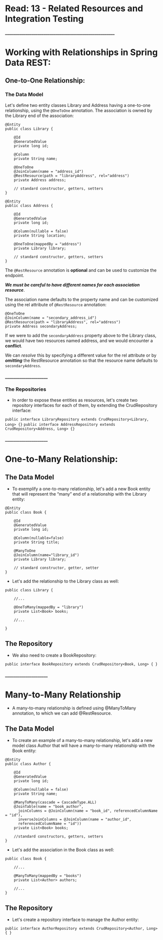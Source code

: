 # Read: 13 - Related Resources and Integration Testing

#### ______________________________________________________

# Working with Relationships in Spring Data REST:

## One-to-One Relationship:

### The Data Model

Let's define two entity classes Library and Address having a one-to-one relationship, using the `@OneToOne` annotation. The association is owned by the Library end of the association:

```
@Entity
public class Library {

    @Id
    @GeneratedValue
    private long id;

    @Column
    private String name;

    @OneToOne
    @JoinColumn(name = "address_id")
    @RestResource(path = "libraryAddress", rel="address")
    private Address address;
    
    // standard constructor, getters, setters
}
```

```
@Entity
public class Address {

    @Id
    @GeneratedValue
    private long id;

    @Column(nullable = false)
    private String location;

    @OneToOne(mappedBy = "address")
    private Library library;

    // standard constructor, getters, setters
}
```

The `@RestResource` annotation is **optional** and can be used to customize the endpoint.

***We must be careful to have different names for each association resource***.

The association name defaults to the property name and can be customized using the rel attribute of `@RestResource` annotation:
```
@OneToOne
@JoinColumn(name = "secondary_address_id")
@RestResource(path = "libraryAddress", rel="address")
private Address secondaryAddress;
```

If we were to add the `secondaryAddress` property above to the Library class, we would have two resources named address, and we would encounter a **conflict**.

We can *resolve* this by specifying a different value for the rel attribute or by ***omitting*** the RestResource annotation so that the resource name defaults to `secondaryAddress`.

#### _____________________

### The Repositories

* In order to expose these entities as resources, let's create two repository interfaces for each of them, by extending the CrudRepository interface:

`public interface LibraryRepository extends CrudRepository<Library, Long> {}`
`public interface AddressRepository extends CrudRepository<Address, Long> {}`

#### _____________________

# One-to-Many Relationship:

## The Data Model

* To exemplify a one-to-many relationship, let's add a new Book entity that will represent the “many” end of a relationship with the Library entity:
```
@Entity
public class Book {

    @Id
    @GeneratedValue
    private long id;
    
    @Column(nullable=false)
    private String title;
    
    @ManyToOne
    @JoinColumn(name="library_id")
    private Library library;
    
    // standard constructor, getter, setter
}
```

* Let's add the relationship to the Library class as well:

```
public class Library {
 
    //...
 
    @OneToMany(mappedBy = "library")
    private List<Book> books;
 
    //...
 
}
```

## The Repository

* We also need to create a BookRepository:

`public interface BookRepository extends CrudRepository<Book, Long> { }`

#### _____________________

# Many-to-Many Relationship

* A many-to-many relationship is defined using @ManyToMany annotation, to which we can add @RestResource.

## The Data Model

* To create an example of a many-to-many relationship, let's add a new model class Author that will have a many-to-many relationship with the Book entity:
```
@Entity
public class Author {

    @Id
    @GeneratedValue
    private long id;

    @Column(nullable = false)
    private String name;

    @ManyToMany(cascade = CascadeType.ALL)
    @JoinTable(name = "book_author", 
      joinColumns = @JoinColumn(name = "book_id", referencedColumnName = "id"), 
      inverseJoinColumns = @JoinColumn(name = "author_id", 
      referencedColumnName = "id"))
    private List<Book> books;

    //standard constructors, getters, setters
}
```

* Let's add the association in the Book class as well:

```
public class Book {
 
    //...
 
    @ManyToMany(mappedBy = "books")
    private List<Author> authors;
 
    //...
}
```

## The Repository

* Let's create a repository interface to manage the Author entity:

`public interface AuthorRepository extends CrudRepository<Author, Long> { }`

